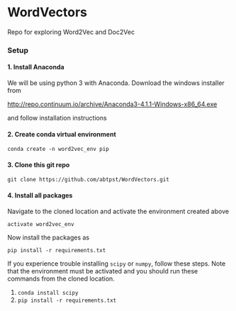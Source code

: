 # WordVectors
Repo for exploring Word2Vec and Doc2Vec

### Setup

#### 1. Install Anaconda

We will be using python 3 with Anaconda. Download the windows installer from

http://repo.continuum.io/archive/Anaconda3-4.1.1-Windows-x86_64.exe

and follow installation instructions

#### 2. Create conda virtual environment

    conda create -n word2vec_env pip

#### 3. Clone this git repo

    git clone https://github.com/abtpst/WordVectors.git

#### 4. Install all packages
Navigate to the cloned location and activate the environment created above

    activate word2vec_env
    
Now install the packages as 

    pip install -r requirements.txt
    
If you experience trouble installing `scipy` or `numpy`, follow these steps. Note that the environment must be activated and you should run these commands from the cloned location.

1. `conda install scipy`
2. `pip install -r requirements.txt`
